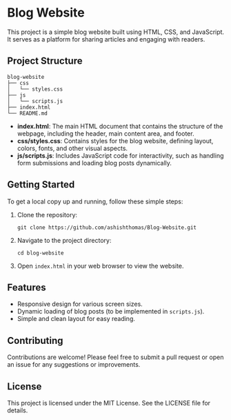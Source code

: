 # Blog Website

This project is a simple blog website built using HTML, CSS, and JavaScript. It serves as a platform for sharing articles and engaging with readers.

## Project Structure

```
blog-website
├── css
│   └── styles.css
├── js
│   └── scripts.js
├── index.html
└── README.md
```

- **index.html**: The main HTML document that contains the structure of the webpage, including the header, main content area, and footer.
- **css/styles.css**: Contains styles for the blog website, defining layout, colors, fonts, and other visual aspects.
- **js/scripts.js**: Includes JavaScript code for interactivity, such as handling form submissions and loading blog posts dynamically.

## Getting Started

To get a local copy up and running, follow these simple steps:

1. Clone the repository:

   ```
   git clone https://github.com/ashishthomas/Blog-Website.git
   ```

2. Navigate to the project directory:

   ```
   cd blog-website
   ```

3. Open `index.html` in your web browser to view the website.

## Features

- Responsive design for various screen sizes.
- Dynamic loading of blog posts (to be implemented in `scripts.js`).
- Simple and clean layout for easy reading.

## Contributing

Contributions are welcome! Please feel free to submit a pull request or open an issue for any suggestions or improvements.

## License

This project is licensed under the MIT License. See the LICENSE file for details.

